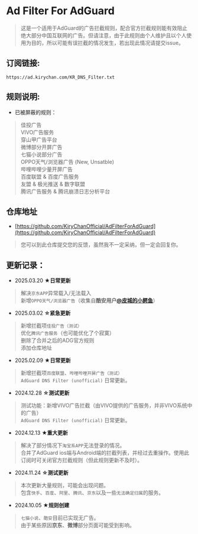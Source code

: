 # Ad Filter For AdGuard  
 
> 这是一个适用于AdGuard的广告拦截规则，配合官方拦截规则能有效阻止绝大部分中国互联网的广告。但请注意，由于此规则由个人维护且以个人使用为目的，所以可能有误拦截的情况发生，若出现此情况请提交issue。  
 
## 订阅链接:  
`https://ad.kirychan.com/KR_DNS_Filter.txt`  
 
## 规则说明:   
 
- 已被屏蔽的规则：  
> 佳投广告  
> VIVO广告服务  
> 穿山甲广告平台  
> 微博部分开屏广告  
> 七猫小说部分广告  
> OPPO天气/浏览器广告 (New, Unsatble)  
> 哔哩哔哩少量开屏广告  
> 百度联盟 & 百度广告服务  
> 友盟 & 极光推送 & 数字联盟  
> 腾讯广告服务 & 腾讯崩溃日志分析平台  

## 仓库地址  
- [https://github.com/KiryChanOfficial/AdFilterForAdGuard](https://github.com/KiryChanOfficial/AdFilterForAdGuard)  
> 您可以到此仓库提交您的反馈，虽然我不一定采纳，但一定会回复你。  
 
## 更新记录：  
- 2025.03.20 **★日常更新**  
> 解决`京东APP`异常载入/无法载入  
> 新增`OPPO天气/浏览器广告`（收集自**酷安用户[@皮城的小鳄鱼](https://www.coolapk.com/feed/62763861)**）  

- 2025.03.02 **☆紧急更新**  
> 新增拦截项`佳投广告（测试）`  
> 优化`腾讯广告服务`（也可能优化了个寂寞）  
> 删除了合并之后的ADG官方规则  
> 添加仓库地址

- 2025.02.09 **★日常更新**  
> 新增拦截项`百度联盟`、`哔哩哔哩开屏广告（测试）`  
> `AdGuard DNS Filter (unofficial)` 日常更新。  

- 2024.12.28 **☆测试更新**  
> 测试功能：新增VIVO广告拦截（由VIVO提供的广告服务，并非VIVO系统中的广告）  
> `AdGuard DNS Filter (unofficial)` 日常更新。  

- 2024.12.13 **★重大更新**  
> 解决了部分情况下`淘宝系APP`无法登录的情况。  
> 合并了AdGuard ios端与Android端的拦截列表，并经过去重操作。使用此订阅时可关闭官方拦截规则（但此规则更新不及时）。  

- 2024.11.24 **☆测试更新**  
> 本次更新大量规则，可能会出现问题。  
> 包含`快手`、`百度`、`阿里`、`腾讯`、`京东`以及一些`无法确定归属`的服务。  

- 2024.10.05 **★规则创建**  
> `七猫小说`、`酷安`目前已实现无广告。  
> 由于某些原因**京东**、**微博**部分页面可能受到影响。  
